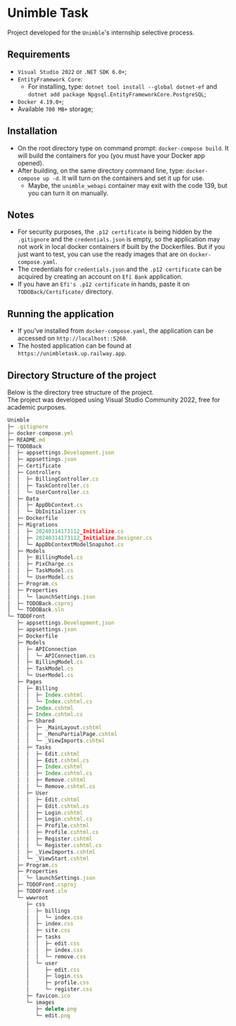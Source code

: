 # Unimble Task

Project developed for the `Unimble`'s internship selective process.

## Requirements

- `Visual Studio 2022` or `.NET SDK 6.0+`;
- `EntityFramework Core`:
  - For installing, type: `dotnet tool install --global dotnet-ef` and `dotnet add package Npgsql.EntityFrameworkCore.PostgreSQL`;
- `Docker 4.19.0+`;
- Available `700 MB+` storage;

## Installation

- On the root directory type on command prompt: `docker-compose build`. It will build the containers for you (you must have your Docker app opened).
- After building, on the same directory command line, type: `docker-compose up -d`. It will turn on the containers and set it up for use.
  - Maybe, the `unimble_webapi` container may exit with the code 139, but you can turn it on manually.

## Notes

- For security purposes, the `.p12 certificate` is being hidden by the `.gitignore` and the `credentials.json` is empty, so the application may not work in local docker containers if built by the Dockerfiles. But if you just want to test, you can use the ready images that are on `docker-compose.yaml`.
- The credentials for `credentials.json` and the `.p12 certificate` can be acquired by creating an account on `Efí Bank` application.
- If you have an `Efí's .p12 certificate` in hands, paste it on `TODOBack/Certificate/` directory.

## Running the application

- If you've installed from `docker-compose.yaml`, the application can be accessed on `http://localhost::5260`.
- The hosted application can be found at `https://unimbletask.up.railway.app`.

## Directory Structure of the project

Below is the directory tree structure of the project. \
The project was developed using Visual Studio Community 2022, free for academic purposes.

```javascript
Unimble
├─ .gitignore
├─ docker-compose.yml
├─ README.md
├─ TODOBack
│  ├─ appsettings.Development.json
│  ├─ appsettings.json
│  ├─ Certificate
│  ├─ Controllers
│  │  ├─ BillingController.cs
│  │  ├─ TaskController.cs
│  │  └─ UserController.cs
│  ├─ Data
│  │  ├─ AppDbContext.cs
│  │  └─ DbInitializer.cs
│  ├─ Dockerfile
│  ├─ Migrations
│  │  ├─ 20240314173112_Initialize.cs
│  │  ├─ 20240314173112_Initialize.Designer.cs
│  │  └─ AppDbContextModelSnapshot.cs
│  ├─ Models
│  │  ├─ BillingModel.cs
│  │  ├─ PixCharge.cs
│  │  ├─ TaskModel.cs
│  │  └─ UserModel.cs
│  ├─ Program.cs
│  ├─ Properties
│  │  └─ launchSettings.json
│  ├─ TODOBack.csproj
│  └─ TODOBack.sln
└─ TODOFront
   ├─ appsettings.Development.json
   ├─ appsettings.json
   ├─ Dockerfile
   ├─ Models
   │  ├─ APIConnection
   │  │  └─ APIConnection.cs
   │  ├─ BillingModel.cs
   │  ├─ TaskModel.cs
   │  └─ UserModel.cs
   ├─ Pages
   │  ├─ Billing
   │  │  ├─ Index.cshtml
   │  │  └─ Index.cshtml.cs
   │  ├─ Index.cshtml
   │  ├─ Index.cshtml.cs
   │  ├─ Shared
   │  │  ├─ _MainLayout.cshtml
   │  │  ├─ _MenuPartialPage.cshtml
   │  │  └─ _ViewImports.cshtml
   │  ├─ Tasks
   │  │  ├─ Edit.cshtml
   │  │  ├─ Edit.cshtml.cs
   │  │  ├─ Index.cshtml
   │  │  ├─ Index.cshtml.cs
   │  │  ├─ Remove.cshtml
   │  │  └─ Remove.cshtml.cs
   │  ├─ User
   │  │  ├─ Edit.cshtml
   │  │  ├─ Edit.cshtml.cs
   │  │  ├─ Login.cshtml
   │  │  ├─ Login.cshtml.cs
   │  │  ├─ Profile.cshtml
   │  │  ├─ Profile.cshtml.cs
   │  │  ├─ Register.cshtml
   │  │  └─ Register.cshtml.cs
   │  ├─ _ViewImports.cshtml
   │  └─ _ViewStart.cshtml
   ├─ Program.cs
   ├─ Properties
   │  └─ launchSettings.json
   ├─ TODOFront.csproj
   ├─ TODOFront.sln
   └─ wwwroot
      ├─ css
      │  ├─ billings
      │  │  └─ index.css
      │  ├─ index.css
      │  ├─ site.css
      │  ├─ tasks
      │  │  ├─ edit.css
      │  │  ├─ index.css
      │  │  └─ remove.css
      │  └─ user
      │     ├─ edit.css
      │     ├─ login.css
      │     ├─ profile.css
      │     └─ register.css
      ├─ favicon.ico
      └─ images
         ├─ delete.png
         └─ edit.png
```
